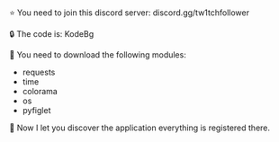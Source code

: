 ⭐️ You need to join this discord server: discord.gg/tw1tchfollower

🔒 The code is: KodeBg

💾 You need to download the following modules:
  - requests
  - time
  - colorama
  - os
  - pyfiglet

🍏 Now I let you discover the application everything is registered there.
